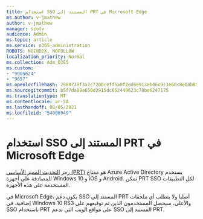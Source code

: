```yaml
---
title: استخدام SSO المستند إلى PRT في Microsoft Edge
ms.author: v-jmathew
author: v-jmathew
manager: scotv
audience: Admin
ms.topic: article
ms.service: o365-administration
ROBOTS: NOINDEX, NOFOLLOW
localization_priority: Normal
ms.collection: Adm_O365
ms.custom:
- "9005624"
- "9657"
ms.openlocfilehash: 2980739f3a7c7200ceff5a0f2ed6e913eb06c9c1e60c8eb8b8f102f3f2760f01
ms.sourcegitcommit: b5f7da89a650d2915dc652449623c78be6247175
ms.translationtype: MT
ms.contentlocale: ar-SA
ms.lasthandoff: 08/05/2021
ms.locfileid: "54006949"
---
```

# <a name="use-prt-based-sso-in-microsoft-edge"></a>استخدام SSO المستند إلى PRT في Microsoft Edge

رمز [التحديث المميز الأساسي (PRT)](https://go.microsoft.com/fwlink/?linkid=2133632) هو مفتاح Azure Active Directory يستخدم للمصادقة على أجهزة Windows 10 و iOS و Android. تمكن PRT SSO لكل التطبيقات المستخدمة على هذه الأجهزة.

في Microsoft Edge، يكون دعم SSO المستند إلى PRT أصليا ولا يتطلب أي ملحقات إضافية. في Windows 10 RS3 والأعلى، سيحصل المستخدمون الذين تم توقيعهم على SSO باستخدام PRT على مواقع الويب التي تدعم SSO المستند إلى PRT.
